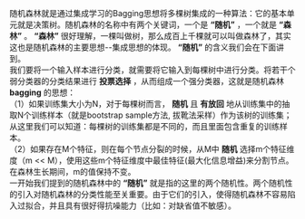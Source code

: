 随机森林就是通过集成学习的Bagging思想将多棵树集成的一种算法：它的基本单元就是决策树。随机森林的名称中有两个关键词，一个是 **“随机”** ，一个就是 **“森林”**  。 **“森林”** 很好理解，一棵叫做树，那么成百上千棵就可以叫做森林了，其实这也是随机森林的主要思想--集成思想的体现。 **“随机”** 的含义我们会在下面讲到。  
我们要将一个输入样本进行分类，就需要将它输入到每棵树中进行分类。将若干个弱分类器的分类结果进行 **投票选择** ，从而组成一个强分类器，这就是随机森林 **bagging** 的思想：  
（1）如果训练集大小为N，对于每棵树而言， **随机** 且 **有放回** 地从训练集中的抽取N个训练样本（就是bootstrap sample方法, 拔靴法采样）作为该树的训练集；从这里我们可以知道：每棵树的训练集都是不同的，而且里面包含重复的训练样本。  
（2）如果存在M个特征，则在每个节点分裂的时候，从M中 **随机** 选择m个特征维度（m << M），使用这些m个特征维度中最佳特征(最大化信息增益)来分割节点。在森林生长期间，m的值保持不变。  
一开始我们提到的随机森林中的 **“随机”** 就是指的这里的两个随机性。两个随机性的引入对随机森林的分类性能至关重要。由于它们的引入，使得随机森林不容易陷入过拟合，并且具有很好得抗噪能力（比如：对缺省值不敏感）。
